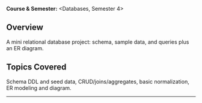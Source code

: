  **Course & Semester:** <Databases, Semester 4>

## Overview
A mini relational database project: schema, sample data, and queries plus an ER diagram.

## Topics Covered
Schema DDL and seed data, CRUD/joins/aggregates, basic normalization, ER modeling and diagram.
****
